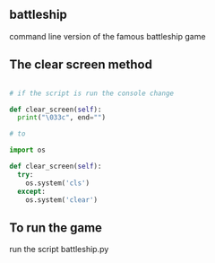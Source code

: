 ## battleship
command line version of the famous battleship game

## The clear screen method 
  
  ```python

  # if the script is run the console change

  def clear_screen(self):
    print("\033c", end="")
  
  # to

  import os

  def clear_screen(self):
  	try:
	  os.system('cls')
	except:
	  os.system('clear')

  ```

## To run the game
   run the script battleship.py


